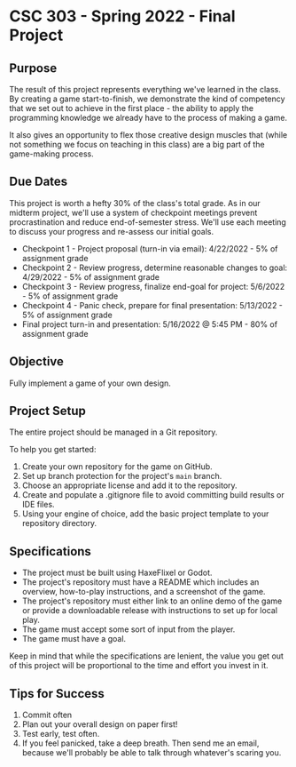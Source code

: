 # CSC 303 - Spring 2022 - Final Project

## Purpose
The result of this project represents everything we've learned in the class. By creating a game 
start-to-finish, we demonstrate the kind of competency that we set out to achieve in the first 
place - the ability to apply the programming knowledge we already have to the process of making a 
game.

It also gives an opportunity to flex those creative design muscles that (while not something we
focus on teaching in this class) are a big part of the game-making process.

## Due Dates
This project is worth a hefty 30% of the class's total grade. As in our midterm project, we'll 
use a system of checkpoint meetings prevent procrastination and reduce end-of-semester stress. 
We'll use each meeting to discuss your progress and re-assess our initial goals.

 * Checkpoint 1 - Project proposal (turn-in via email):                  4/22/2022 - 5% of assignment grade
 * Checkpoint 2 - Review progress, determine reasonable changes to goal: 4/29/2022 - 5% of assignment grade
 * Checkpoint 3 - Review progress, finalize end-goal for project:        5/6/2022  - 5% of assignment grade
 * Checkpoint 4 - Panic check, prepare for final presentation:           5/13/2022 - 5% of assignment grade
 * Final project turn-in and presentation:                               5/16/2022 @ 5:45 PM - 80% of assignment grade

## Objective
Fully implement a game of your own design.

## Project Setup
The entire project should be managed in a Git repository. 

To help you get started:
 1. Create your own repository for the game on GitHub.
 2. Set up branch protection for the project's `main` branch.
 3. Choose an appropriate license and add it to the repository.
 4. Create and populate a .gitignore file to avoid committing build results or IDE files.
 5. Using your engine of choice, add the basic project template to your repository directory.

## Specifications
 * The project must be built using HaxeFlixel or Godot.
 * The project's repository must have a README which includes an overview, how-to-play instructions,
   and a screenshot of the game.
 * The project's repository must either link to an online demo of the game or provide a downloadable
   release with instructions to set up for local play.
 * The game must accept some sort of input from the player.
 * The game must have a goal.

Keep in mind that while the specifications are lenient, the value you get out of this project will
be proportional to the time and effort you invest in it.

## Tips for Success
 1. Commit often
 2. Plan out your overall design on paper first!
 3. Test early, test often.
 4. If you feel panicked, take a deep breath. Then send me an email, because we'll probably be able 
to talk through whatever's scaring you.
